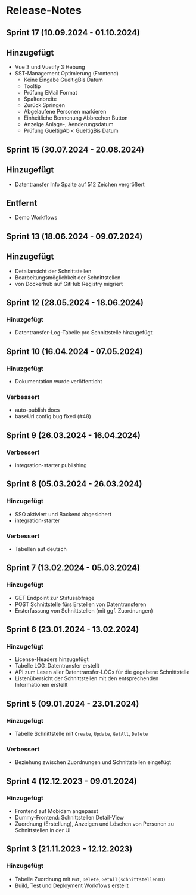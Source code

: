 # Release-Notes
## Sprint 17 (10.09.2024 - 01.10.2024)
## Hinzugefügt
- Vue 3 und Vuetify 3 Hebung
- SST-Management Optimierung (Frontend)
    - Keine Eingabe GueltigBis Datum
    - Tooltip
    - Prüfung EMail Format
    - Spaltenbreite
    - Zurück Springen
    - Abgelaufene Personen markieren
    - Einheitliche Bennenung Abbrechen Button
    - Anzeige Anlage-, Aenderungsdatum
    - Prüfung GueltigAb < GueltigBis Datum

## Sprint 15 (30.07.2024 - 20.08.2024)
## Hinzugefügt
- Datentransfer Info Spalte auf 512 Zeichen vergrößert

## Entfernt
- Demo Workflows

## Sprint 13 (18.06.2024 - 09.07.2024)
## Hinzugefügt
- Detailansicht der Schnittstellen
- Bearbeitungsmöglichkeit der Schnittstellen
- von Dockerhub auf GitHub Registry migriert

## Sprint 12 (28.05.2024 - 18.06.2024)
### Hinuzgefügt
- Datentransfer-Log-Tabelle pro Schnittstelle hinzugefügt

## Sprint 10 (16.04.2024 - 07.05.2024)
### Hinuzgefügt
- Dokumentation wurde veröffenticht

### Verbessert
- auto-publish docs
- baseUrl config bug fixed (#48)

## Sprint 9 (26.03.2024 - 16.04.2024)
### Verbessert
- integration-starter publishing

## Sprint 8 (05.03.2024 - 26.03.2024)
### Hinzugefügt
- SSO aktiviert und Backend abgesichert
- integration-starter

### Verbessert
- Tabellen auf deutsch

## Sprint 7 (13.02.2024 - 05.03.2024)
### Hinzugefügt
- GET Endpoint zur Statusabfrage
- POST Schnittstelle fürs Erstellen von Datentransferen
- Ersterfassung von Schnittstellen (mit ggf. Zuordnungen)

## Sprint 6 (23.01.2024 - 13.02.2024)
### Hinzugefügt
- License-Headers hinzugefügt
- Tabelle LOG_Datentransfer erstellt
- API zum Lesen aller Datentransfer-LOGs für die gegebene Schnittstelle
- Listenübersicht der Schnittstellen mit den entsprechenden Informationen erstellt

## Sprint 5 (09.01.2024 - 23.01.2024)
### Hinzugefügt
- Tabelle Schnittstelle mit `Create`, `Update`, `GetAll`, `Delete`

### Verbessert
- Beziehung zwischen Zuordnungen und Schnittstellen eingefügt

## Sprint 4 (12.12.2023 - 09.01.2024)
### Hinzugefügt
- Frontend auf Mobidam angepasst
- Dummy-Frontend: Schnittstellen Detail-View
- Zuordnung (Erstellung), Anzeigen und Löschen von Personen zu Schnittstellen in der UI

## Sprint 3 (21.11.2023 - 12.12.2023)
### Hinzugefügt
- Tabelle Zuordnung mit `Put`, `Delete`, `GetAll(schnittstellenID)`
- Build, Test und Deployment Workflows erstellt